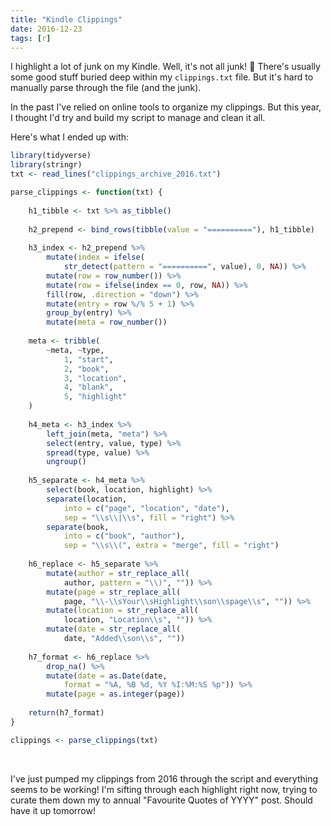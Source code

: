 ```yaml
---
title: "Kindle Clippings"
date: 2016-12-23
tags: [r]
---
```


I highlight a lot of junk on my Kindle. Well, it's not all junk! 💩 There's usually some good stuff buried deep within my `clippings.txt` file. But it's hard to manually parse through the file (and the junk).

In the past I've relied on online tools to organize my clippings. But this year, I thought I'd try and build my script to manage and clean it all.

Here's what I ended up with:

``` r
library(tidyverse)
library(stringr)
txt <- read_lines("clippings_archive_2016.txt")

parse_clippings <- function(txt) {
    
    h1_tibble <- txt %>% as_tibble()
    
    h2_prepend <- bind_rows(tibble(value = "=========="), h1_tibble) 
    
    h3_index <- h2_prepend %>% 
        mutate(index = ifelse(
            str_detect(pattern = "==========", value), 0, NA)) %>% 
        mutate(row = row_number()) %>% 
        mutate(row = ifelse(index == 0, row, NA)) %>% 
        fill(row, .direction = "down") %>% 
        mutate(entry = row %/% 5 + 1) %>% 
        group_by(entry) %>% 
        mutate(meta = row_number())
    
    meta <- tribble(
        ~meta, ~type,
            1, "start",
            2, "book",
            3, "location",
            4, "blank", 
            5, "highlight"
    )
    
    h4_meta <- h3_index %>% 
        left_join(meta, "meta") %>% 
        select(entry, value, type) %>% 
        spread(type, value) %>% 
        ungroup()
    
    h5_separate <- h4_meta %>% 
        select(book, location, highlight) %>% 
        separate(location, 
            into = c("page", "location", "date"), 
            sep = "\\s\\|\\s", fill = "right") %>% 
        separate(book, 
            into = c("book", "author"), 
            sep = "\\s\\(", extra = "merge", fill = "right")
    
    h6_replace <- h5_separate %>% 
        mutate(author = str_replace_all(
            author, pattern = "\\)", "")) %>% 
        mutate(page = str_replace_all(
            page, "\\-\\sYour\\sHighlight\\son\\spage\\s", "")) %>% 
        mutate(location = str_replace_all(
            location, "Location\\s", "")) %>% 
        mutate(date = str_replace_all(
            date, "Added\\son\\s", ""))
    
    h7_format <- h6_replace %>% 
        drop_na() %>% 
        mutate(date = as.Date(date, 
            format = "%A, %B %d, %Y %I:%M:%S %p")) %>% 
        mutate(page = as.integer(page))
    
    return(h7_format)
}

clippings <- parse_clippings(txt)
```

<br />

I've just pumped my clippings from 2016 through the script and everything seems to be working! I'm sifting through each highlight right now, trying to curate them down my to annual "Favourite Quotes of YYYY" post. Should have it up tomorrow!
